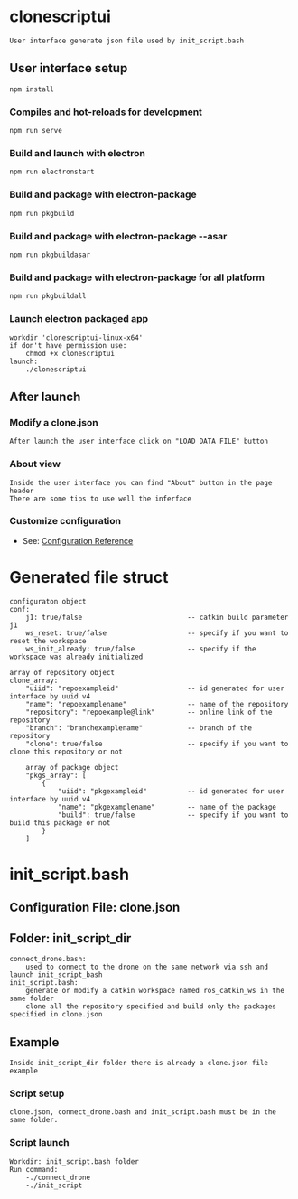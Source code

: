 # clonescriptui 
```
User interface generate json file used by init_script.bash
```
## User interface setup
```
npm install
```
### Compiles and hot-reloads for development
```
npm run serve
```
### Build and launch with electron
```
npm run electronstart
```
### Build and package with electron-package
```
npm run pkgbuild
```
### Build and package with electron-package --asar
```
npm run pkgbuildasar
```
### Build and package with electron-package for all platform
```
npm run pkgbuildall
```
### Launch electron packaged app
```
workdir 'clonescriptui-linux-x64'
if don't have permission use:
    chmod +x clonescriptui
launch:
    ./clonescriptui
```
## After launch

### Modify a clone.json
```
After launch the user interface click on "LOAD DATA FILE" button
```
### About view
```
Inside the user interface you can find "About" button in the page header
There are some tips to use well the inferface
```
### Customize configuration
* See: [Configuration Reference](https://cli.vuejs.org/config/)

# Generated file struct
```
configuraton object
conf:
    j1: true/false                          -- catkin build parameter j1
    ws_reset: true/false                    -- specify if you want to reset the workspace
    ws_init_already: true/false             -- specify if the workspace was already initialized

array of repository object
clone_array:
    "uiid": "repoexampleid"                 -- id generated for user interface by uuid v4
    "name": "repoexamplename"               -- name of the repository
    "repository": "repoexample@link"        -- online link of the repository
    "branch": "branchexamplename"           -- branch of the repository
    "clone": true/false                     -- specify if you want to clone this repository or not

    array of package object
    "pkgs_array": [
        {       
            "uiid": "pkgexampleid"          -- id generated for user interface by uuid v4       
            "name": "pkgexamplename"        -- name of the package
            "build": true/false             -- specify if you want to build this package or not
        }
    ]
```

# init_script.bash

## Configuration File: clone.json 
## Folder: init_script_dir
```
connect_drone.bash:
    used to connect to the drone on the same network via ssh and launch init_script_bash
init_script.bash:
    generate or modify a catkin workspace named ros_catkin_ws in the same folder
    clone all the repository specified and build only the packages specified in clone.json
```
## Example
```
Inside init_script_dir folder there is already a clone.json file example
```
### Script setup
```
clone.json, connect_drone.bash and init_script.bash must be in the same folder.
```
### Script launch
```
Workdir: init_script.bash folder
Run command: 
    -./connect_drone
    -./init_script
```